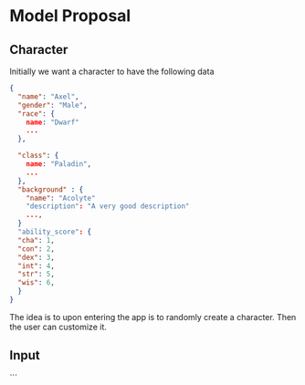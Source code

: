 # Model Proposal


## Character

Initially we want a character to have the following data

```json
{
  "name": "Axel",
  "gender": "Male",
  "race": {
    name: "Dwarf"
    ...
  },

  "class": {
    name: "Paladin",
    ...
  },
  "background" : {
    "name": "Acolyte"
    "description": "A very good description"
    ...,
  }
  "ability_score": {
  "cha": 1,
  "con": 2,
  "dex": 3,
  "int": 4,
  "str": 5,
  "wis": 6,
  }
}
```

The idea is to upon entering the app is to randomly create a character. Then the user can customize it. 


## Input

``´` `
